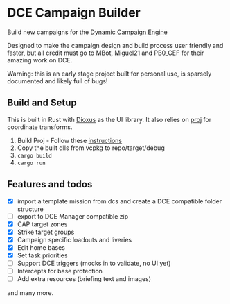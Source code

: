 # DCE Campaign Builder

Build new campaigns for the [Dynamic Campaign Engine](https://forum.dcs.world/topic/162712-dce-campaigns/)

Designed to make the campaign design and build process user friendly and faster, but all credit must go to MBot, Miguel21 and PB0_CEF for their amazing work on DCE.

Warning: this is an early stage project built for personal use, is sparsely documented and likely full of bugs!

## Build and Setup

This is built in Rust with [Dioxus](https://dioxuslabs.com/) as the UI library. It also relies on [proj](https://proj.org/about.html) for coordinate transforms.

1. Build Proj - Follow these [instructions](https://github.com/georust/proj/pull/79#issuecomment-1308751602)
2. Copy the built dlls from vcpkg to repo/target/debug
3. `cargo build`
4. `cargo run`

## Features and todos

- [x] import a template mission from dcs and create a DCE compatible folder structure
- [ ] export to DCE Manager compatible zip
- [x] CAP target zones
- [x] Strike target groups
- [x] Campaign specific loadouts and liveries
- [x] Edit home bases
- [x] Set task priorities
- [ ] Support DCE triggers (mocks in to validate, no UI yet)
- [ ] Intercepts for base protection
- [ ] Add extra resources (briefing text and images)

and many more.
  
